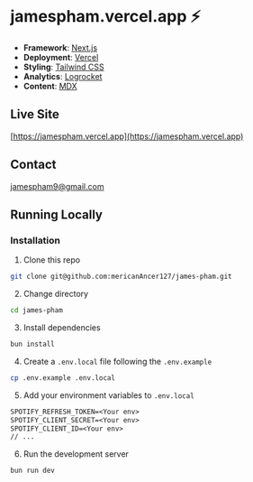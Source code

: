 # jamespham.vercel.app ⚡️

- **Framework**: [Next.js](https://nextjs.org/)
- **Deployment**: [Vercel](https://vercel.com)
- **Styling**: [Tailwind CSS](https://tailwindcss.com/)
- **Analytics**: [Logrocket](https://logrocket.com/)
- **Content**: [MDX](https://mdxjs.com/)

## Live Site

[https://jamespham.vercel.app](https://jamespham.vercel.app)

## Contact

jamespham9@gmail.com

## Running Locally

### Installation

1. Clone this repo

```bash
git clone git@github.com:mericanAncer127/james-pham.git
```

2. Change directory

```sh
cd james-pham
```

3. Install dependencies

```bash
bun install
```

4. Create a `.env.local` file following the `.env.example`

```bash
cp .env.example .env.local
```

5. Add your environment variables to `.env.local`

```txt
SPOTIFY_REFRESH_TOKEN=<Your env>
SPOTIFY_CLIENT_SECRET=<Your env>
SPOTIFY_CLIENT_ID=<Your env>
// ...
```

6. Run the development server

```bash
bun run dev
```
